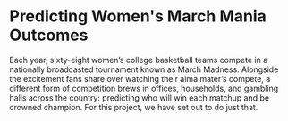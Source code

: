 # Predicting Women's March Mania Outcomes
Each year, sixty-eight women’s college basketball teams compete in a nationally broadcasted tournament known as March Madness. Alongside the excitement fans share over watching their alma mater’s compete, a different form of competition brews in offices, households, and gambling halls across the country: predicting who will win each matchup and be crowned champion. For this project, we have set out to do just that.
